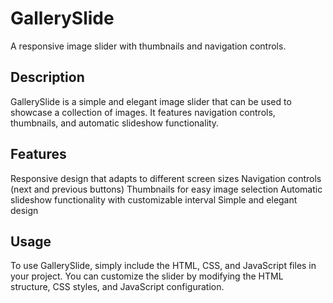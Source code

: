 # GallerySlide
A responsive image slider with thumbnails and navigation controls.

## Description
GallerySlide is a simple and elegant image slider that can be used to showcase a collection of images. It features navigation controls, thumbnails, and automatic slideshow functionality.

## Features
Responsive design that adapts to different screen sizes
Navigation controls (next and previous buttons)
Thumbnails for easy image selection
Automatic slideshow functionality with customizable interval
Simple and elegant design

## Usage
To use GallerySlide, simply include the HTML, CSS, and JavaScript files in your project. You can customize the slider by modifying the HTML structure, CSS styles, and JavaScript configuration.
